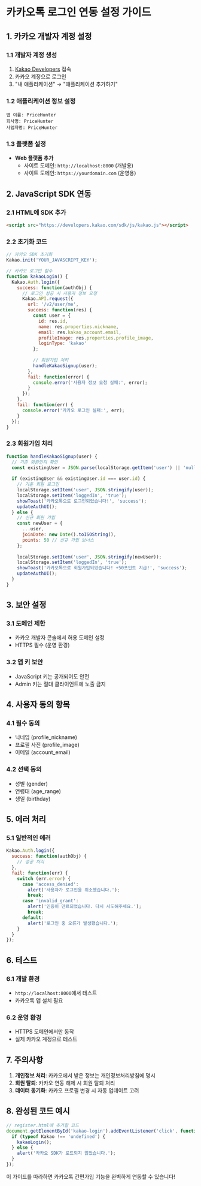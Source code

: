 # 카카오톡 로그인 연동 설정 가이드

## 1. 카카오 개발자 계정 설정

### 1.1 개발자 계정 생성
1. [Kakao Developers](https://developers.kakao.com/) 접속
2. 카카오 계정으로 로그인
3. "내 애플리케이션" → "애플리케이션 추가하기"

### 1.2 애플리케이션 정보 설정
```
앱 이름: PriceHunter
회사명: PriceHunter
사업자명: PriceHunter
```

### 1.3 플랫폼 설정
- **Web 플랫폼 추가**
  - 사이트 도메인: `http://localhost:8000` (개발용)
  - 사이트 도메인: `https://yourdomain.com` (운영용)

## 2. JavaScript SDK 연동

### 2.1 HTML에 SDK 추가
```html
<script src="https://developers.kakao.com/sdk/js/kakao.js"></script>
```

### 2.2 초기화 코드
```javascript
// 카카오 SDK 초기화
Kakao.init('YOUR_JAVASCRIPT_KEY');

// 카카오 로그인 함수
function kakaoLogin() {
  Kakao.Auth.login({
    success: function(authObj) {
      // 로그인 성공 시 사용자 정보 요청
      Kakao.API.request({
        url: '/v2/user/me',
        success: function(res) {
          const user = {
            id: res.id,
            name: res.properties.nickname,
            email: res.kakao_account.email,
            profileImage: res.properties.profile_image,
            loginType: 'kakao'
          };
          
          // 회원가입 처리
          handleKakaoSignup(user);
        },
        fail: function(error) {
          console.error('사용자 정보 요청 실패:', error);
        }
      });
    },
    fail: function(err) {
      console.error('카카오 로그인 실패:', err);
    }
  });
}
```

### 2.3 회원가입 처리
```javascript
function handleKakaoSignup(user) {
  // 기존 회원인지 확인
  const existingUser = JSON.parse(localStorage.getItem('user') || 'null');
  
  if (existingUser && existingUser.id === user.id) {
    // 기존 회원 로그인
    localStorage.setItem('user', JSON.stringify(user));
    localStorage.setItem('loggedIn', 'true');
    showToast('카카오톡으로 로그인되었습니다!', 'success');
    updateAuthUI();
  } else {
    // 신규 회원 가입
    const newUser = {
      ...user,
      joinDate: new Date().toISOString(),
      points: 50 // 신규 가입 보너스
    };
    
    localStorage.setItem('user', JSON.stringify(newUser));
    localStorage.setItem('loggedIn', 'true');
    showToast('카카오톡으로 회원가입되었습니다! +50포인트 지급!', 'success');
    updateAuthUI();
  }
}
```

## 3. 보안 설정

### 3.1 도메인 제한
- 카카오 개발자 콘솔에서 허용 도메인 설정
- HTTPS 필수 (운영 환경)

### 3.2 앱 키 보안
- JavaScript 키는 공개되어도 안전
- Admin 키는 절대 클라이언트에 노출 금지

## 4. 사용자 동의 항목

### 4.1 필수 동의
- 닉네임 (profile_nickname)
- 프로필 사진 (profile_image)
- 이메일 (account_email)

### 4.2 선택 동의
- 성별 (gender)
- 연령대 (age_range)
- 생일 (birthday)

## 5. 에러 처리

### 5.1 일반적인 에러
```javascript
Kakao.Auth.login({
  success: function(authObj) {
    // 성공 처리
  },
  fail: function(err) {
    switch (err.error) {
      case 'access_denied':
        alert('사용자가 로그인을 취소했습니다.');
        break;
      case 'invalid_grant':
        alert('인증이 만료되었습니다. 다시 시도해주세요.');
        break;
      default:
        alert('로그인 중 오류가 발생했습니다.');
    }
  }
});
```

## 6. 테스트

### 6.1 개발 환경
- `http://localhost:8000`에서 테스트
- 카카오톡 앱 설치 필요

### 6.2 운영 환경
- HTTPS 도메인에서만 동작
- 실제 카카오 계정으로 테스트

## 7. 주의사항

1. **개인정보 처리**: 카카오에서 받은 정보는 개인정보처리방침에 명시
2. **회원 탈퇴**: 카카오 연동 해제 시 회원 탈퇴 처리
3. **데이터 동기화**: 카카오 프로필 변경 시 자동 업데이트 고려

## 8. 완성된 코드 예시

```javascript
// register.html에 추가할 코드
document.getElementById('kakao-login').addEventListener('click', function() {
  if (typeof Kakao !== 'undefined') {
    kakaoLogin();
  } else {
    alert('카카오 SDK가 로드되지 않았습니다.');
  }
});
```

이 가이드를 따라하면 카카오톡 간편가입 기능을 완벽하게 연동할 수 있습니다!
